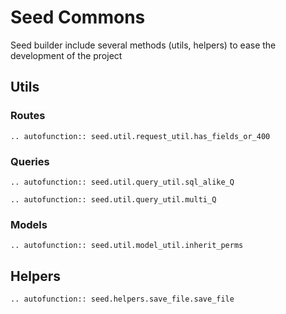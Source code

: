 # Seed Commons

Seed builder include several methods (utils, helpers) to ease the development of the project

## Utils

### Routes

```{eval-rst}
.. autofunction:: seed.util.request_util.has_fields_or_400
```

### Queries

```{eval-rst}
.. autofunction:: seed.util.query_util.sql_alike_Q
```

```{eval-rst}
.. autofunction:: seed.util.query_util.multi_Q
```

### Models

```{eval-rst}
.. autofunction:: seed.util.model_util.inherit_perms
```

## Helpers

```{eval-rst}
.. autofunction:: seed.helpers.save_file.save_file
```